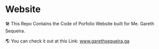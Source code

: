 # Website
🛠️ This Repo Contains the Code of Porfolio Website built for Me. Gareth Sequeira.  
  
🌎 You can check it out at this Link: www.garethsequeira.ga  
